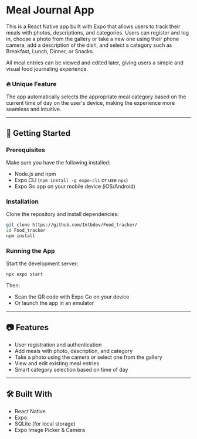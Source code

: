 # Meal Journal App

This is a React Native app built with Expo that allows users to track their meals with photos, descriptions, and categories. Users can register and log in, choose a photo from the gallery or take a new one using their phone camera, add a description of the dish, and select a category such as Breakfast, Lunch, Dinner, or Snacks.

All meal entries can be viewed and edited later, giving users a simple and visual food journaling experience.

### 🔥 Unique Feature

The app automatically selects the appropriate meal category based on the current time of day on the user's device, making the experience more seamless and intuitive.

---

## 🚀 Getting Started

### Prerequisites

Make sure you have the following installed:

- Node.js and npm
- Expo CLI (`npm install -g expo-cli` or use `npx`)
- Expo Go app on your mobile device (iOS/Android)

### Installation

Clone the repository and install dependencies:

```bash
git clone https://github.com/Imtbdev/Food_tracker/
cd Food_tracker
npm install
```

### Running the App

Start the development server:

```bash
npx expo start
```

Then:

- Scan the QR code with Expo Go on your device
- Or launch the app in an emulator

---

## 📷 Features

- User registration and authentication
- Add meals with photo, description, and category
- Take a photo using the camera or select one from the gallery
- View and edit existing meal entries
- Smart category selection based on time of day

---

## 🛠 Built With

- React Native
- Expo
- SQLite (for local storage)
- Expo Image Picker & Camera
